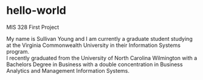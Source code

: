 # hello-world
MIS 328 First Project

My name is Sullivan Young and I am currently a graduate student studying at the Virginia Commonwealth University in their Information Systems program. <br/>
I recently graduated from the University of North Carolina Wilmington with a Bachelors Degree in Business with a double concentration in Business Analytics and Management Information Systems.
